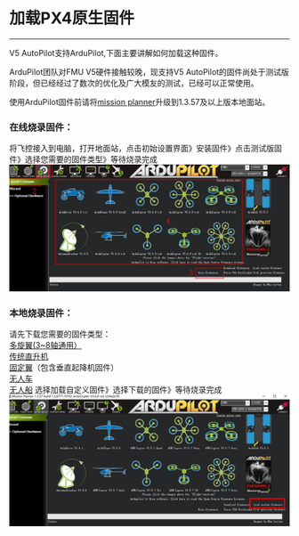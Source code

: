 # 加载PX4原生固件

---

V5 AutoPilot支持ArduPilot,下面主要讲解如何加载这种固件。

ArduPilot团队对FMU V5硬件接触较晚，现支持V5 AutoPilot的固件尚处于测试版阶段，但已经经过了数次的优化及广大模友的测试，已经可以正常使用。

使用ArduPilot固件前请将[mission planner](http://firmware.ardupilot.org/Tools/MissionPlanner/)升级到1.3.57及以上版本地面站。

### 在线烧录固件：

将飞控接入到电脑，打开地面站，点击初始设置界面》安装固件》点击测试版固件》选择您需要的固件类型》等待烧录完成  
![](/assets/load-ardupilot-firmware.JPG)

### 本地烧录固件：

请先下载您需要的固件类型：  
[多旋翼\(3~8轴通用）](http://firmware.ardupilot.org/Copter/latest/CUAVv5/arducopter.apj)  
[传统直升机](http://firmware.ardupilot.org/Copter/latest/CUAVv5-heli/arducopter-heli.apj)  
[固定翼](http://firmware.ardupilot.org/Plane/latest/CUAVv5/arduplane.apj)（包含垂直起降机固件）  
[无人车](http://firmware.ardupilot.org/Rover/latest/CUAVv5/ardurover.apj)  
[无人船](http://firmware.ardupilot.org/Sub/latest/CUAVv5/ardusub.apj)
选择加载自定义固件》选择下载的固件》等待烧录完成
![](/assets/load-ardupilot-firmware2.JPG)

